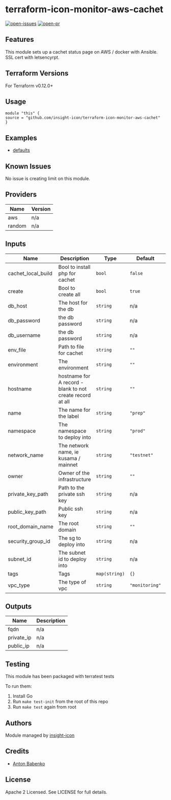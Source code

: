 # terraform-icon-monitor-aws-cachet

[![open-issues](https://img.shields.io/github/issues-raw/insight-icon/terraform-icon-monitor-aws-cachet?style=for-the-badge)](https://github.com/insight-icon/terraform-icon-monitor-aws-cachet/issues)
[![open-pr](https://img.shields.io/github/issues-pr-raw/insight-icon/terraform-icon-monitor-aws-cachet?style=for-the-badge)](https://github.com/insight-icon/terraform-icon-monitor-aws-cachet/pulls)

## Features

This module sets up a cachet status page on AWS / docker with Ansible.  SSL cert with letsencyrpt.  

## Terraform Versions

For Terraform v0.12.0+

## Usage

```hcl-terraform
module "this" {
source = "github.com/insight-icon/terraform-icon-monitor-aws-cachet"
}
```
## Examples

- [defaults](https://github.com/insight-icon/terraform-icon-monitor-aws-cachet/tree/master/examples/defaults)

## Known  Issues
No issue is creating limit on this module.

<!-- BEGINNING OF PRE-COMMIT-TERRAFORM DOCS HOOK -->
## Providers

| Name | Version |
|------|---------|
| aws | n/a |
| random | n/a |

## Inputs

| Name | Description | Type | Default | Required |
|------|-------------|------|---------|:-----:|
| cachet\_local\_build | Bool to install php for cachet | `bool` | `false` | no |
| create | Bool to create all | `bool` | `true` | no |
| db\_host | The host for the db | `string` | n/a | yes |
| db\_password | the db password | `string` | n/a | yes |
| db\_username | the db password | `string` | n/a | yes |
| env\_file | Path to file for cachet | `string` | `""` | no |
| environment | The environment | `string` | `""` | no |
| hostname | hostname for A record - blank to not create record at all | `string` | `""` | no |
| name | The name for the label | `string` | `"prep"` | no |
| namespace | The namespace to deploy into | `string` | `"prod"` | no |
| network\_name | The network name, ie kusama / mainnet | `string` | `"testnet"` | no |
| owner | Owner of the infrastructure | `string` | `""` | no |
| private\_key\_path | Path to the private ssh key | `string` | n/a | yes |
| public\_key\_path | Public ssh key | `string` | n/a | yes |
| root\_domain\_name | The root domain | `string` | `""` | no |
| security\_group\_id | The sg to deploy into | `string` | n/a | yes |
| subnet\_id | The subnet id to deploy into | `string` | n/a | yes |
| tags | Tags | `map(string)` | `{}` | no |
| vpc\_type | The type of vpc | `string` | `"monitoring"` | no |

## Outputs

| Name | Description |
|------|-------------|
| fqdn | n/a |
| private\_ip | n/a |
| public\_ip | n/a |

<!-- END OF PRE-COMMIT-TERRAFORM DOCS HOOK -->

## Testing
This module has been packaged with terratest tests

To run them:

1. Install Go
2. Run `make test-init` from the root of this repo
3. Run `make test` again from root

## Authors

Module managed by [insight-icon](https://github.com/insight-icon)

## Credits

- [Anton Babenko](https://github.com/antonbabenko)

## License

Apache 2 Licensed. See LICENSE for full details.